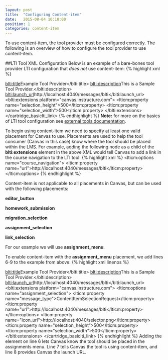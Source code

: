 ```yaml
---
layout: post
title:  "Configuring Content-item"
date:   2015-08-04 10:18:00
position: 1
categories: content-item
---
```

To use content-item, the tool provider must be configured correctly. The following is an overview of how to configure the tool provider to use content-item.

##LTI Tool XML Configuration
Below is an example of a bare-bones tool provider LTI configuration that *does not* use content-item:
{% highlight xml %}
<?xml version="1.0" encoding="UTF-8"?><cartridge_basiclti_link xmlns="http://www.imsglobal.org/xsd/imslticc_v1p0" xmlns:blti="http://www.imsglobal.org/xsd/imsbasiclti_v1p0" xmlns:lticm="http://www.imsglobal.org/xsd/imslticm_v1p0" xmlns:lticp="http://www.imsglobal.org/xsd/imslticp_v1p0" xmlns:xsi="http://www.w3.org/2001/XMLSchema-instance" xsi:schemaLocation="http://www.imsglobal.org/xsd/imslticc_v1p0 http://www.imsglobal.org/xsd/lti/ltiv1p0/imslticc_v1p0.xsd http://www.imsglobal.org/xsd/imsbasiclti_v1p0 http://www.imsglobal.org/xsd/lti/ltiv1p0/imsbasiclti_v1p0p1.xsd http://www.imsglobal.org/xsd/imslticm_v1p0 http://www.imsglobal.org/xsd/lti/ltiv1p0/imslticm_v1p0.xsd http://www.imsglobal.org/xsd/imslticp_v1p0 http://www.imsglobal.org/xsd/lti/ltiv1p0/imslticp_v1p0.xsd">
  <blti:title>Example Tool Provider</blti:title>
  <blti:description>This is a Sample Tool Provider.</blti:description>
  <blti:launch_url>http://localhost:4040/messages/blti</blti:launch_url>
  <blti:extensions platform="canvas.instructure.com">
    <lticm:property name="selection_height">500</lticm:property>
    <lticm:property name="selection_width">500</lticm:property>
  </blti:extensions>
</cartridge_basiclti_link>
{% endhighlight %}
**Note:** for more on the basics of LTI tool configuration see [external tools documentation](https://canvas.instructure.com/doc/api/file.tools_xml.html).

To begin using content-item we need to specify at least one valid placement for Canvas to use. Placements are used to help the tool consumer (Canvas in this case) know where the tool should be placed within the LMS. For example, adding the following node as a child of the **blti:extensions** element in the above XML would tell Canvas to add a link in the course navigation to the LTI tool:
{% highlight xml %}
<lticm:options name="course_navigation">
  <lticm:property name="url">http://localhost:4040/messages/blti</lticm:property>
</lticm:options>
{% endhighlight %}

Content-item is not applicable to all placements in Canvas, but can be used with the following placements:

**editor_button**

**homework_submission**

**migration_selection**

**assignment_selection**

**link_selection**

For our example we will use **assignment_menu**.

To enable content-item with the **assignment_menu** placement, we add lines 6-9 to the example from above:
{% highlight xml linenos %}
<?xml version="1.0" encoding="UTF-8"?><cartridge_basiclti_link xmlns="http://www.imsglobal.org/xsd/imslticc_v1p0" xmlns:blti="http://www.imsglobal.org/xsd/imsbasiclti_v1p0" xmlns:lticm="http://www.imsglobal.org/xsd/imslticm_v1p0" xmlns:lticp="http://www.imsglobal.org/xsd/imslticp_v1p0" xmlns:xsi="http://www.w3.org/2001/XMLSchema-instance" xsi:schemaLocation="http://www.imsglobal.org/xsd/imslticc_v1p0 http://www.imsglobal.org/xsd/lti/ltiv1p0/imslticc_v1p0.xsd http://www.imsglobal.org/xsd/imsbasiclti_v1p0 http://www.imsglobal.org/xsd/lti/ltiv1p0/imsbasiclti_v1p0p1.xsd http://www.imsglobal.org/xsd/imslticm_v1p0 http://www.imsglobal.org/xsd/lti/ltiv1p0/imslticm_v1p0.xsd http://www.imsglobal.org/xsd/imslticp_v1p0 http://www.imsglobal.org/xsd/lti/ltiv1p0/imslticp_v1p0.xsd">
  <blti:title>Example Tool Provider</blti:title>
  <blti:description>This is a Sample Tool Provider.</blti:description>
  <blti:launch_url>http://localhost:4040/messages/blti</blti:launch_url>
  <blti:extensions platform="canvas.instructure.com">
    <lticm:options name="assignment_selection">
      <lticm:property name="message_type">ContentItemSelectionRequest</lticm:property>
      <lticm:property name="url">http://localhost:4040/messages/blti</lticm:property>
    </lticm:options>
    <lticm:property name="icon_url">http://localhost:4040/selector.png</lticm:property>
    <lticm:property name="selection_height">500</lticm:property>
    <lticm:property name="selection_width">500</lticm:property>
  </blti:extensions>
</cartridge_basiclti_link>
{% endhighlight %}
Adding the element on line 6 lets Canvas know the tool should be placed in the assignments menu. Line 7 tells Canvas the tool is using content-item, and line 8 provides Canvas the launch URL.
